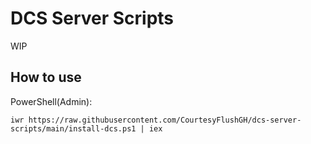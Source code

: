 # DCS Server Scripts

WIP

## How to use

PowerShell(Admin):

`iwr https://raw.githubusercontent.com/CourtesyFlushGH/dcs-server-scripts/main/install-dcs.ps1 | iex`

